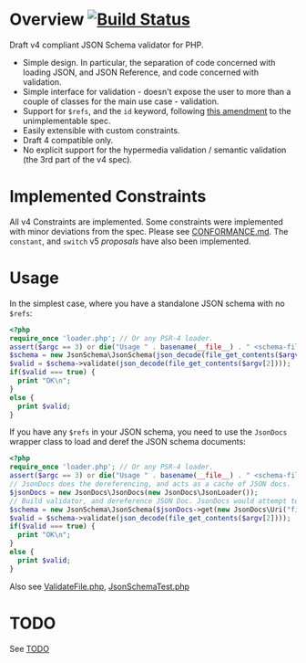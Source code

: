 # Overview [![Build Status](https://api.travis-ci.org/sam-at-github/PhpJsonSchema.png)](https://travis-ci.org/sam-at-github/PhpJsonSchema)
Draft v4 compliant JSON Schema validator for PHP.

  * Simple design. In particular, the separation of code concerned with loading JSON, and JSON Reference, and code concerned with validation.
  * Simple interface for validation - doesn't expose the user to more than a couple of classes for the main use case - validation.
  * Support for `$refs`, and the `id` keyword, following [this amendment](https://github.com/json-schema/json-schema/wiki/The-%22id%22-conundrum#how-to-fix-that) to the unimplementable spec.
  * Easily extensible with custom constraints.
  * Draft 4 compatible only.
  * No explicit support for the hypermedia validation / semantic validation (the 3rd part of the v4 spec).

# Implemented Constraints
All v4 Constraints are implemented. Some constraints were implemented with minor deviations from the spec. Please see [CONFORMANCE.md](docs/CONFORMANCE.md). The `constant`, and `switch` v5 *proposals* have also been implemented.


# Usage
In the simplest case, where you have a standalone JSON schema with no `$refs`:

```php
<?php
require_once 'loader.php'; // Or any PSR-4 loader.
assert($argc == 3) or die("Usage " . basename(__file__) . " <schema-file> <json-file>\n");
$schema = new JsonSchema\JsonSchema(json_decode(file_get_contents($argv[1])));
$valid = $schema->validate(json_decode(file_get_contents($argv[2])));
if($valid === true) {
  print "OK\n";
}
else {
  print $valid;
}
```

If you have any `$refs` in your JSON schema, you need to use the `JsonDocs` wrapper class to load and deref the JSON schema documents:

```php
<?php
require_once 'loader.php'; // Or any PSR-4 loader.
assert($argc == 3) or die("Usage " . basename(__file__) . " <schema-file> <json-file>\n");
// JsonDocs does the dereferencing, and acts as a cache of JSON docs.
$jsonDocs = new JsonDocs\JsonDocs(new JsonDocs\JsonLoader());
// Build validator, and dereference JSON Doc. JsonDocs would attempt to load from URI if 2nd arg not passed.
$schema = new JsonSchema\JsonSchema($jsonDocs->get(new JsonDocs\Uri("file:///tmp/fake.json"), file_get_contents($argv[1])));
$valid = $schema->validate(json_decode(file_get_contents($argv[2])));
if($valid === true) {
  print "OK\n";
}
else {
  print $valid;
}
```

Also see [ValidateFile.php](tests-informal/ValidateFile.php), [JsonSchemaTest.php](tests-informal/JsonSchemaTest.php)

# TODO
See [TODO](docs/TODO.md)
